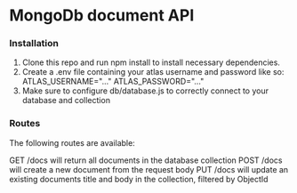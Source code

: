# MongoDb document API

### Installation
1. Clone this repo and run npm install to install necessary dependencies.
2. Create a .env file containing your atlas username and password like so:
ATLAS_USERNAME="..."
ATLAS_PASSWORD="..."
3. Make sure to configure db/database.js to correctly connect to your database and collection

### Routes
The following routes are available:

GET /docs will return all documents in the database collection
POST /docs will create a new document from the request body
PUT /docs will update an existing documents title and body in the collection, filtered by ObjectId 
